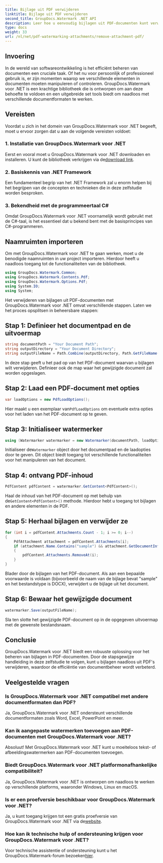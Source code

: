 ```yaml
---
title: Bijlage uit PDF verwijderen
linktitle: Bijlage uit PDF verwijderen
second_title: GroupDocs.Watermark .NET API
description: Leer hoe u eenvoudig bijlagen uit PDF-documenten kunt verwijderen met GroupDocs.Watermark voor .NET. Verbeter de efficiëntie van uw documentbeheer.
type: docs
weight: 33
url: /nl/net/pdf-watermarking-attachments/remove-attachment-pdf/
---
```

## Invoering
In de wereld van softwareontwikkeling is het efficiënt beheren van documenten een cruciale taak. Of het nu voor persoonlijk of professioneel gebruik is, er zijn momenten waarop we verschillende elementen in documenten moeten manipuleren of controleren. GroupDocs.Watermark voor .NET is een krachtige bibliotheek die is ontworpen om aan deze behoefte te voldoen en een uitgebreide set tools biedt om naadloos met verschillende documentformaten te werken.
## Vereisten
Voordat u zich in het domein van GroupDocs.Watermark voor .NET begeeft, moet u ervoor zorgen dat u aan de volgende vereisten voldoet:
### 1. Installatie van GroupDocs.Watermark voor .NET
 Eerst en vooral moet u GroupDocs.Watermark voor .NET downloaden en installeren. U kunt de bibliotheek verkrijgen via de[download link](https://releases.groupdocs.com/Watermark/net/).
### 2. Basiskennis van .NET Framework
Een fundamenteel begrip van het .NET Framework zal u enorm helpen bij het begrijpen van de concepten en technieken die in deze zelfstudie worden besproken.
### 3. Bekendheid met de programmeertaal C#
Omdat GroupDocs.Watermark voor .NET voornamelijk wordt gebruikt met de C#-taal, is het essentieel dat u bekend bent met de basisprincipes van C#-programmeren.

## Naamruimten importeren
Om met GroupDocs.Watermark voor .NET te gaan werken, moet u de benodigde naamruimten in uw project importeren. Hierdoor heeft u naadloos toegang tot de functionaliteiten van de bibliotheek.

```csharp
using GroupDocs.Watermark.Common;
using GroupDocs.Watermark.Contents.Pdf;
using GroupDocs.Watermark.Options.Pdf;
using System.IO;
using System;
```
Het verwijderen van bijlagen uit PDF-documenten met GroupDocs.Watermark voor .NET omvat verschillende stappen. Laten we het proces opsplitsen in beheersbare stappen:
## Stap 1: Definieer het documentpad en de uitvoermap
```csharp
string documentPath = "Your Document Path";
string outputDirectory = "Your Document Directory";
string outputFileName = Path.Combine(outputDirectory, Path.GetFileName(documentPath));
```
In deze stap geeft u het pad op van het PDF-document waarvan u bijlagen wilt verwijderen. Definieer ook de map waar het gewijzigde document zal worden opgeslagen.
## Stap 2: Laad een PDF-document met opties
```csharp
var loadOptions = new PdfLoadOptions();
```
 Hier maakt u een exemplaar van`PdfLoadOptions` om eventuele extra opties voor het laden van het PDF-document op te geven.
## Stap 3: Initialiseer watermerker
```csharp
using (Watermarker watermarker = new Watermarker(documentPath, loadOptions))
```
 Initialiseer de`Watermarker` object door het documentpad en de laadopties door te geven. Dit object biedt toegang tot verschillende functionaliteiten voor het manipuleren van het document.
## Stap 4: ontvang PDF-inhoud
```csharp
PdfContent pdfContent = watermarker.GetContent<PdfContent>();
```
 Haal de inhoud van het PDF-document op met behulp van de`GetContent<PdfContent>()` methode. Hierdoor hebt u toegang tot bijlagen en andere elementen in de PDF.
## Stap 5: Herhaal bijlagen en verwijder ze
```csharp
for (int i = pdfContent.Attachments.Count - 1; i >= 0; i--)
{
    PdfAttachment attachment = pdfContent.Attachments[i];
    if (attachment.Name.Contains("sample") && attachment.GetDocumentInfo().FileType == FileType.DOCX)
    {
        pdfContent.Attachments.RemoveAt(i);
    }
}
```
Blader door de bijlagen van het PDF-document. Als aan een bepaalde voorwaarde is voldaan (bijvoorbeeld de naam van de bijlage bevat "sample" en het bestandstype is DOCX), verwijdert u de bijlage uit het document.
## Stap 6: Bewaar het gewijzigde document
```csharp
watermarker.Save(outputFileName);
```
Sla ten slotte het gewijzigde PDF-document op in de opgegeven uitvoermap met de gewenste bestandsnaam.

## Conclusie
GroupDocs.Watermark voor .NET biedt een robuuste oplossing voor het beheren van bijlagen in PDF-documenten. Door de stapsgewijze handleiding in deze zelfstudie te volgen, kunt u bijlagen naadloos uit PDF's verwijderen, waardoor de efficiëntie van documentbeheer wordt verbeterd.
## Veelgestelde vragen
### Is GroupDocs.Watermark voor .NET compatibel met andere documentformaten dan PDF?
Ja, GroupDocs.Watermark voor .NET ondersteunt verschillende documentformaten zoals Word, Excel, PowerPoint en meer.
### Kan ik aangepaste watermerken toevoegen aan PDF-documenten met GroupDocs.Watermark voor .NET?
Absoluut! Met GroupDocs.Watermark voor .NET kunt u moeiteloos tekst- of afbeeldingswatermerken aan PDF-documenten toevoegen.
### Biedt GroupDocs.Watermark voor .NET platformonafhankelijke compatibiliteit?
Ja, GroupDocs.Watermark voor .NET is ontworpen om naadloos te werken op verschillende platforms, waaronder Windows, Linux en macOS.
### Is er een proefversie beschikbaar voor GroupDocs.Watermark voor .NET?
 Ja, u kunt toegang krijgen tot een gratis proefversie van GroupDocs.Watermark voor .NET via de[website](https://releases.groupdocs.com/).
### Hoe kan ik technische hulp of ondersteuning krijgen voor GroupDocs.Watermark voor .NET?
 Voor technische assistentie of ondersteuning kunt u het GroupDocs.Watermark-forum bezoeken[hier](https://forum.groupdocs.com/c/watermark/19).